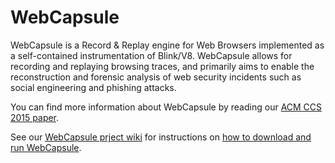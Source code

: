 # WebCapsule
WebCapsule is a Record & Replay engine for Web Browsers implemented as a self-contained instrumentation of Blink/V8. WebCapsule allows for recording and replaying browsing traces, and primarily aims to enable the reconstruction and forensic analysis of web security incidents such as social engineering and phishing attacks.

You can find more information about WebCapsule by reading our [ACM CCS 2015 paper](http://roberto.perdisci.com/publications/publication-files/webcapsule.pdf).

See our [WebCapsule prject wiki](https://github.com/perdisci/WebCapsule/wiki) for instructions on [how to download and run WebCapsule](https://github.com/perdisci/WebCapsule/wiki).
